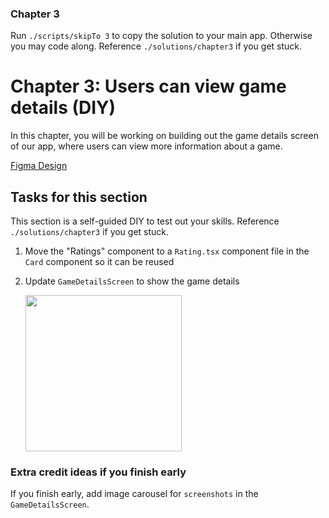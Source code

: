 ### Chapter 3

Run `./scripts/skipTo 3` to copy the solution to your main app. Otherwise you may code along. Reference `./solutions/chapter3` if you get stuck.

# Chapter 3: Users can view game details (DIY)

In this chapter, you will be working on building out the game details screen of our app, where users can view more information about a game.

[Figma Design](https://www.figma.com/design/6Ip46lkbe5Ms1FvccKwOAd/Essentials-Workshop?node-id=728-833&p=f&t=pLCTfl2m8Jx1SkMF-0)

## Tasks for this section

This section is a self-guided DIY to test out your skills. Reference `./solutions/chapter3` if you get stuck.

1. Move the "Ratings" component to a `Rating.tsx` component file in the `Card` component so it can be reused
2. Update `GameDetailsScreen` to show the game details

   <img src="../images/chapter-3.png" width="250" />

### Extra credit ideas if you finish early

If you finish early, add image carousel for `screenshots` in the `GameDetailsScreen`.
